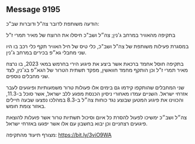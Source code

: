 ## Message 9195

הודעה משותפת לדובר צה"ל ודוברות שב"כ:

בתקיפה מהאוויר במרחב ג'נין; צה״ל ושב"כ חיסלו את הרוצח של מאיר תמרי ז"ל

במסגרת פעילות משותפת של צה"ל ושב"כ, כלי טיס של חיל האוויר תקף כלי רכב בו היו שני מחבלי גא״פ בכירים במרחב ג׳נין.

בתקיפה חוסל אחמד ברכאת אשר ביצע את פיגוע הירי בחרמש במאי 2023, בו נרצח מאיר תמרי ז"ל וכן הותקף מחמד חוואשין, מפקד תשתית הטרור של הגא״פ בג׳נין, לצד שני מחבלים נוספים.

שני המחבלים שהותקפו קידמו גם בימים אלו פעולות טרור משמעותיות ופיגועים לעבר אזרחי ישראל. 
השניים עמדו מאחורי ניסיון הכנסת מפגע ללב ישראל, אשר סוכל ב-11.3, והכווינו את פיגוע המטען שבוצע נגד כוחות צה״ל ב-8.3 במהלכו נפצעו שבעה חיילים באזור צומת חומש.

צה״ל ושב״כ ימשיכו לפעול להסרת כל איום וסיכול תשתיות טרור אשר פועלות להוצאת פיגועים רצחניים וכן יבוא בחשבון עם אלו אשר יפגעו באזרחי ישראל.

מצורף תיעוד מהתקיפה: https://bit.ly/3viO9WA

